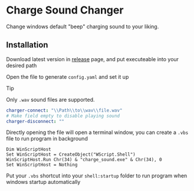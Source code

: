 # Charge Sound Changer
Change windows default "beep" charging sound to your liking.<br>

## Installation
Download latest version in [release]() page, and put executeable into your desired path <br>

Open the file to generate ``config.yaml`` and set it up <br>
> [!TIP]
> Only ``.wav`` sound files are supported.
```yaml
charger-connect: "\\Path\\to\\wav\\file.wav"
# Make field empty to disable playing sound
charger-disconnect: ""
```

Directly opening the file will open a terminal window, you can create a ``.vbs`` file to run program in background
```vbs
Dim WinScriptHost
Set WinScriptHost = CreateObject("WScript.Shell")
WinScriptHost.Run Chr(34) & "charge_sound.exe" & Chr(34), 0
Set WinScriptHost = Nothing
```

Put your ``.vbs`` shortcut into your ``shell:startup`` folder to run program when windows startup automatically